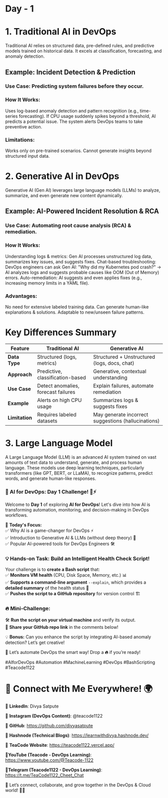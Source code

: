 # Day - 1
 # 1. Traditional AI in DevOps
Traditional AI relies on  structured data, pre-defined rules, and predictive models trained on historical data. It excels at classification, forecasting, and anomaly detection.

## Example: Incident Detection & Prediction
### Use Case:  Predicting system failures before they occur.
### How It Works:
Uses log-based anomaly detection and pattern recognition (e.g., time-series forecasting).
If CPU usage suddenly spikes beyond a threshold, AI predicts a potential issue.
The system alerts DevOps teams to take preventive action.
### Limitations:
Works only on pre-trained scenarios.
Cannot generate insights beyond structured input data.
# 2. Generative AI in DevOps
Generative AI (Gen AI) leverages large language models (LLMs) to analyze, summarize, and even generate new content dynamically.

## Example: AI-Powered Incident Resolution & RCA
### Use Case: Automating root cause analysis (RCA) & remediation.
### How It Works:
Understanding logs & metrics: Gen AI processes unstructured log data, summarizes key issues, and suggests fixes.
Chat-based troubleshooting: DevOps engineers can ask Gen AI:
"Why did my Kubernetes pod crash?" → AI analyzes logs and suggests probable causes like OOM (Out of Memory) errors.
Auto-remediation: AI suggests and even applies fixes (e.g., increasing memory limits in a YAML file).
### Advantages:
No need for extensive labeled training data.
Can generate human-like explanations & solutions.
Adaptable to new/unseen failure patterns.
# Key Differences Summary
| Feature      | Traditional AI                     | Generative AI                          |
|-------------|----------------------------------|--------------------------------------|
| **Data Type** | Structured (logs, metrics)     | Structured + Unstructured (logs, docs, chat) |
| **Approach**  | Predictive, classification-based | Generative, contextual understanding |
| **Use Case**  | Detect anomalies, forecast failures | Explain failures, automate remediation |
| **Example**   | Alerts on high CPU usage       | Summarizes logs & suggests fixes     |
| **Limitation** | Requires labeled datasets     | May generate incorrect suggestions (hallucinations) |

# 3. Large Language Model
A Large Language Model (LLM) is an advanced AI system trained on vast amounts of text data to understand, generate, and process human language. These models use deep learning techniques, particularly transformers (like GPT, BERT, or LLaMA), to recognize patterns, predict words, and generate human-like responses.

### **🚀 AI for DevOps: Day 1 Challenge!** 🤖⚡  

Welcome to **Day 1** of exploring **AI for DevOps**! Let's dive into how AI is transforming automation, monitoring, and decision-making in DevOps workflows.  

📌 **Today's Focus:**  
✅ Why AI is a game-changer for DevOps ⚡  
✅ Introduction to Generative AI & LLMs (without deep theory) 🤖  
✅ Popular AI-powered tools for DevOps Engineers 🛠️  

### **💡 Hands-on Task: Build an Intelligent Health Check Script!**  
Your challenge is to **create a Bash script** that:  
✅ **Monitors VM health** (CPU, Disk Space, Memory, etc.) 📊  
✅ **Supports a command-line argument** `--explain`, which provides a **detailed summary** of the health status 📝  
✅ **Pushes the script to a GitHub repository** for version control 🏗️  

### **🔥 Mini-Challenge:**  
🛠 **Run the script on your virtual machine** and verify its output.  
🔗 **Share your GitHub repo link** in the comments below!  

💡 **Bonus:** Can you enhance the script by integrating AI-based anomaly detection? Let’s get creative!  

🚀 Let’s automate DevOps the smart way! Drop a **🔥** if you’re ready!  

#AIforDevOps #Automation #MachineLearning #DevOps #BashScripting #Teacode1122


# 🔗 Connect with Me Everywhere! 🌍
📌 **LinkedIn**: Divya Satpute

📌 **Instagram (DevOps Content)**: @teacode1122

📌 **GitHub**: https://github.com/divyasatpute

📌 **Hashnode (Technical Blogs)**: https://learnwithdivya.hashnode.dev/

📌 **TeaCode Website**: https://teacode1122.vercel.app/

📌**YouTube (Teacode - DevOps Learning)**: https://www.youtube.com/@Teacode-1122

📌**Telegram (Teacode1122 - DevOps Learning)**: https://t.me/TeaCode1122_Cheet_Chat

💬 Let’s connect, collaborate, and grow together in the DevOps & Cloud world! 🚀✨
